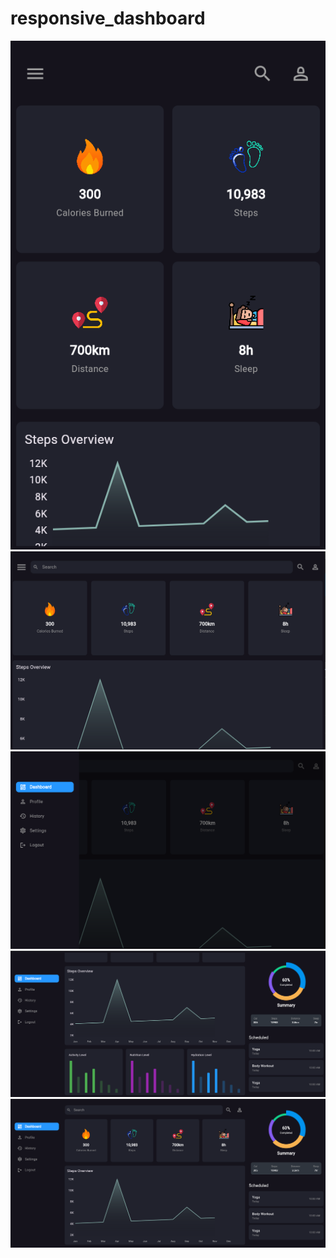 # responsive_dashboard



![image alt](https://github.com/AbdulSalam78976/Responsive_Dashboard/blob/4aef0dc043fbc309106ef96ae8a96d965d773b0b/Sample%20Images/Screenshot%20(5).png)
![image alt](https://github.com/AbdulSalam78976/Responsive_Dashboard/blob/bc3b74391a6c2ee4928a397b86d3b7aa7a73aa83/Sample%20Images/Screenshot%20(6).png
)
![image alt](https://github.com/AbdulSalam78976/Responsive_Dashboard/blob/4aef0dc043fbc309106ef96ae8a96d965d773b0b/Sample%20Images/Screenshot%20(7).png)
![image alt](https://github.com/AbdulSalam78976/Responsive_Dashboard/blob/4aef0dc043fbc309106ef96ae8a96d965d773b0b/Sample%20Images/Screenshot%20(9).png)
![image alt](https://github.com/AbdulSalam78976/Responsive_Dashboard/blob/4aef0dc043fbc309106ef96ae8a96d965d773b0b/Sample%20Images/Screenshot%20(8).png)


